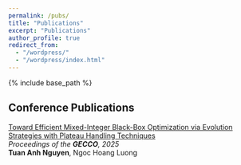 ```yaml
---
permalink: /pubs/
title: "Publications"
excerpt: "Publications"
author_profile: true
redirect_from: 
  - "/wordpress/"
  - "/wordpress/index.html"
---
```


{% include base_path %}

## Conference Publications
[Toward Efficient Mixed-Integer Black-Box Optimization via Evolution Strategies with Plateau Handling Techniques](https://dl.acm.org/doi/10.1145/3712256.3726320) <br/>
*Proceedings of the __GECCO__, 2025* <br/>
__Tuan Anh Nguyen__, Ngoc Hoang Luong<br/>